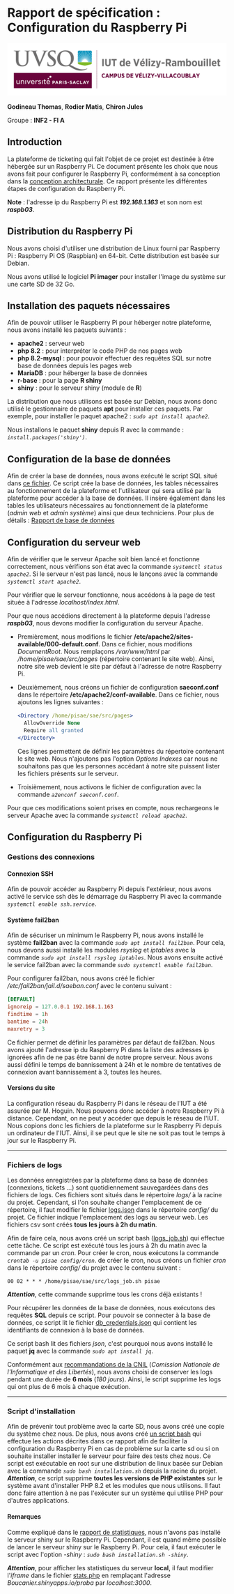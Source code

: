 # Rapport de spécification : Configuration du Raspberry Pi

![logo*uvsq](../annexes/logo_uvsq.png)

**Godineau Thomas**, **Rodier Matis**, **Chiron Jules**

Groupe : **INF2 - FI A**

## Introduction

La plateforme de ticketing qui fait l'objet de ce projet est destinée à être hébergée sur un Raspberry Pi. Ce document présente les choix que nous avons fait pour configurer le Raspberry Pi, conformément à sa conception dans la [conception architecturale](../Conception/conception_architecturale.md). Ce rapport présente les différentes étapes de configuration du Raspberry Pi.

**Note** : l'adresse ip du Raspberry Pi est ***192.168.1.163*** et son nom est ***raspb03***.

## Distribution du Raspberry Pi

Nous avons choisi d'utiliser une distribution de Linux fourni par Raspberry Pi : Raspberry Pi OS (Raspbian) en 64-bit. Cette distribution est basée sur Debian.

Nous avons utilisé le logiciel **Pi imager** pour installer l'image du système sur une carte SD de 32 Go.

## Installation des paquets nécessaires

Afin de pouvoir utiliser le Raspberry Pi pour héberger notre plateforme, nous avons installé les paquets suivants :

- **apache2** : serveur web
- **php 8.2** : pour interpréter le code PHP de nos pages web
- **php 8.2-mysql** : pour pouvoir effectuer des requêtes SQL sur notre base de données depuis les pages web
- **MariaDB** : pour héberger la base de données
- **r-base** : pour la page **R shiny**
- **shiny** : pour le serveur shiny (module de **R**)

La distribution que nous utilisons est basée sur Debian, nous avons donc utilisé le gestionnaire de paquets **apt** pour installer ces paquets. Par exemple, pour installer le paquet apache2 : *`sudo apt install apache2`*.

Nous installons le paquet **shiny** depuis R avec la commande : *`install.packages('shiny')`*.

## Configuration de la base de données

Afin de créer la base de données, nous avons exécuté le script SQL situé dans [ce fichier](../../src/db/creation_mariadb.sql). Ce script crée la base de données, les tables nécessaires au fonctionnement de la plateforme et l'utilisateur qui sera utilisé par la plateforme pour accéder à la base de données. Il insère également dans les tables les utilisateurs nécessaires au fonctionnement de la plateforme (*admin web* et *admin système*) ainsi que deux techniciens. Pour plus de détails : [Rapport de base de données](base_de_donnees.md)

## Configuration du serveur web

Afin de vérifier que le serveur Apache soit bien lancé et fonctionne correctement, nous vérifions son état avec la commande *`systemctl status apache2`*. Si le serveur n'est pas lancé, nous le lançons avec la commande *`systemctl start apache2`*.

Pour vérifier que le serveur fonctionne, nous accédons à la page de test située à l'adresse *localhost/index.html*.

Pour que nous accédions directement à la plateforme depuis l'adresse ***raspb03***, nous devons modifier la configuration du serveur Apache.

- Premièrement, nous modifions le fichier **/etc/apache2/sites-available/000-default.conf**. Dans ce fichier, nous modifions *DocumentRoot*. Nous remplaçons */var/www/html* par */home/pisae/sae/src/pages* (répertoire contenant le site web). Ainsi, notre site web devient le site par défaut à l'adresse de notre Raspberry Pi.

- Deuxièmement, nous créons un fichier de configuration **saeconf.conf** dans le répertoire **/etc/apache2/conf-available**. Dans ce fichier, nous ajoutons les lignes suivantes :

  ```apache
  <Directory /home/pisae/sae/src/pages>
    AllowOverride None
    Require all granted
  </Directory>
  ```

  Ces lignes permettent de définir les paramètres du répertoire contenant le site web. Nous n'ajoutons pas l'option *Options Indexes* car nous ne souhaitons pas que les personnes accédant à notre site puissent lister les fichiers présents sur le serveur.

- Troisièmement, nous activons le fichier de configuration avec la commande *`a2enconf saeconf.conf`*.

Pour que ces modifications soient prises en compte, nous rechargeons le serveur Apache avec la commande *`systemctl reload apache2`*.

## Configuration du Raspberry Pi

### Gestions des connexions

#### Connexion SSH

Afin de pouvoir accéder au Raspberry Pi depuis l'extérieur, nous avons activé le service ssh dès le démarrage du Raspberry Pi avec la commande *`systemctl enable ssh.service`*.

#### Système fail2ban

Afin de sécuriser un minimum le Raspberry Pi, nous avons installé le système **fail2ban** avec la commande *`sudo apt install fail2ban`*. Pour cela, nous devons aussi installé les modules *rsyslog* et *iptables* avec la commande *`sudo apt install rsyslog iptables`*. Nous avons ensuite activé le service fail2ban avec la commande *`sudo systemctl enable fail2ban`*.

Pour configurer fail2ban, nous avons créé le fichier */etc/fail2ban/jail.d/saeban.conf* avec le contenu suivant :

```conf
[DEFAULT]
ignoreip = 127.0.0.1 192.168.1.163
findtime = 1h
bantime = 24h
maxretry = 3
```

Ce fichier permet de définir les paramètres par défaut de fail2ban. Nous avons ajouté l'adresse ip du Raspberry Pi dans la liste des adresses ip ignorées afin de ne pas être banni de notre propre serveur. Nous avons aussi défini le temps de bannissement à 24h et le nombre de tentatives de connexion avant bannissement à 3, toutes les heures.

#### Versions du site

La configuration réseau du Raspberry Pi dans le réseau de l'IUT a été assurée par M. Hoguin. Nous pouvons donc accéder à notre Raspberry Pi à distance. Cependant, on ne peut y accéder que depuis le réseau de l'IUT. Nous copions donc les fichiers de la plateforme sur le Raspberry Pi depuis un ordinateur de l'IUT. Ainsi, il se peut que le site ne soit pas tout le temps à jour sur le Raspberry Pi.

---

### Fichiers de logs

Les données enregistrées par la plateforme dans sa base de données (connexions, tickets ...) sont quotidiennement sauvegardées dans des fichiers de logs. Ces fichiers sont situés dans le répertoire *logs/* à la racine du projet. Cependant, si l'on souhaite changer l'emplacement de ce répertoire, il faut modifier le fichier [logs.json](../../config/logs.json) dans le répertoire *config/* du projet. Ce fichier indique l'emplacement des logs au serveur web. Les fichiers csv sont créés **tous les jours à 2h du matin**.

Afin de faire cela, nous avons créé un script bash ([logs_job.sh](../../src/logs_job.sh)) qui effectue cette tâche. Ce script est exécuté tous les jours à 2h du matin avec la commande par un *cron*. Pour créer le cron, nous exécutons la commande *`crontab -u pisae config/cron`*.  de créer le cron, nous créons un fichier *cron* dans le répertoire *config/* du projet avec le contenu suivant :

```cron
00 02 * * * /home/pisae/sae/src/logs_job.sh pisae
```

***Attention***, cette commande supprime tous les crons déjà existants !

Pour récupérer les données de la base de données, nous exécutons des requêtes **SQL** depuis ce script. Pour pouvoir se connecter à la base de données, ce script lit le fichier [db_credentials.json](../../config/db_credentials.json) qui contient les identifiants de connexion à la base de données.

Ce script bash lit des fichiers *json*, c'est pourquoi nous avons installé le paquet **jq** avec la commande *`sudo apt install jq`*.

Conformément aux [recommandations de la CNIL](https://www.cnil.fr/sites/cnil/files/atoms/files/recommandation_-_journalisation.pdf) (*Comission Nationale de l'Informatique et des Libertés*), nous avons choisi de conserver les logs pendant une durée de **6 mois** (*180 jours*). Ainsi, le script supprime les logs qui ont plus de 6 mois à chaque exécution.

---

### Script d'installation

Afin de prévenir tout problème avec la carte SD, nous avons créé une copie du système chez nous. De plus, nous avons créé [un script bash](../../installation.sh) qui effectue les actions décrites dans ce rapport afin de faciliter la configuration du Raspberry Pi en cas de problème sur la carte sd ou si on souhaite installer installer le serveur pour faire des tests chez nous. Ce script est exécutable en root sur une distribution de linux basée sur Debian avec la commande *`sudo bash installation.sh`* depuis la racine du projet. ***Attention***, ce script supprime **toutes les versions de PHP existantes** sur le système avant d'installer PHP 8.2 et les modules que nous utilisons. Il faut donc faire attention à ne pas l'exécuter sur un système qui utilise PHP pour d'autres applications.

#### Remarques

Comme expliqué dans le [rapport de statistiques](statistiques.md), nous n'avons pas installé le serveur shiny sur le Raspberry Pi.
Cependant, il est quand même possible de lancer le serveur shiny sur le Raspberry Pi. Pour cela, il faut exécuter le script avec l'option *-shiny* : *`sudo bash installation.sh -shiny`*.

***Attention***, pour afficher les statistiques du serveur **local**, il faut modifier l'*iframe* dans le fichier [stats.php](../../src/pages/stats.php) en remplaçant l'adresse *Boucanier.shinyapps.io/proba* par *localhost:3000*.
